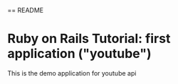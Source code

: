 == README

# Ruby on Rails Tutorial: first application ("youtube")

This is the demo application for youtube api
